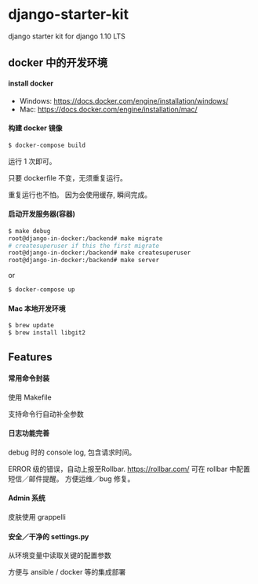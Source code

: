 # django-starter-kit

django starter kit for django 1.10 LTS


## docker 中的开发环境


#### install docker

- Windows: https://docs.docker.com/engine/installation/windows/
- Mac: https://docs.docker.com/engine/installation/mac/


#### 构建 docker 镜像

```bash
$ docker-compose build
```

运行 1 次即可。

只要 dockerfile 不变，无须重复运行。

重复运行也不怕。
因为会使用缓存, 瞬间完成。


#### 启动开发服务器(容器)

```bash
$ make debug
root@django-in-docker:/backend# make migrate
# createsuperuser if this the first migrate
root@django-in-docker:/backend# make createsuperuser
root@django-in-docker:/backend# make server
```

or

```bash
$ docker-compose up
```

#### Mac 本地开发环境

```bash
$ brew update
$ brew install libgit2
```


## Features


#### 常用命令封装

使用 Makefile

支持命令行自动补全参数


#### 日志功能完善

debug 时的 console log, 包含请求时间。

ERROR 级的错误，自动上报至Rollbar. https://rollbar.com/
可在 rollbar 中配置短信／邮件提醒。
方便运维／bug 修复。


#### Admin 系统

皮肤使用 grappelli


#### 安全／干净的 settings.py

从环境变量中读取关键的配置参数

方便与 ansible / docker 等的集成部署
